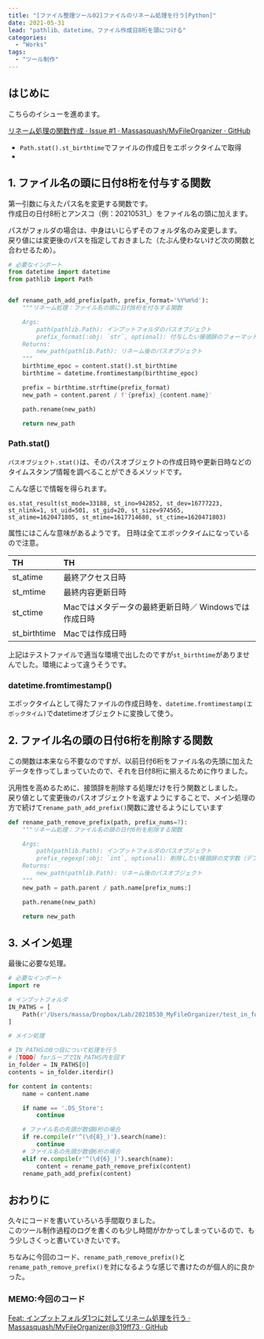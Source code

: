 ```yaml
---
title: "[ファイル整理ツール02]ファイルのリネーム処理を行う[Python]"
date: 2021-05-31
lead: "pathlib、datetime、ファイル作成日8桁を頭につける"
categories:
  - "Works"
tags:
  - "ツール制作"
---
```


## はじめに
こちらのイシューを進めます。

[リネーム処理の関数作成 · Issue #1 · Massasquash/MyFileOrganizer · GitHub](https://github.com/Massasquash/MyFileOrganizer/issues/1)


- `Path.stat().st_birthtime`でファイルの作成日をエポックタイムで取得
- 


## 1. ファイル名の頭に日付8桁を付与する関数
第一引数に与えたパス名を変更する関数です。  
作成日の日付8桁とアンスコ（例：20210531_）をファイル名の頭に加えます。  

パスがフォルダの場合は、中身はいじらずそのフォルダ名のみ変更します。  
戻り値には変更後のパスを指定しておきました（たぶん使わないけど次の関数と合わせるため）。  

```python
# 必要なインポート
from datetime import datetime
from pathlib import Path


def rename_path_add_prefix(path, prefix_format='%Y%m%d'):
    """リネーム処理：ファイル名の頭に日付8桁を付与する関数

    Args:
        path(pathlib.Path): インプットフォルダのパスオブジェクト
        prefix_format(:obj: `str`, optional): 付与したい接頭辞のフォーマット（datetime.strftime()の引数に渡す）
    Returns:
        new_path(pathlib.Path): リネーム後のパスオブジェクト
    """
    birthtime_epoc = content.stat().st_birthtime
    birthtime = datetime.fromtimestamp(birthtime_epoc)

    prefix = birthtime.strftime(prefix_format)
    new_path = content.parent / f'{prefix}_{content.name}'

    path.rename(new_path)

    return new_path
```

### Path.stat()
`パスオブジェクト.stat()`は、そのパスオブジェクトの作成日時や更新日時などのタイムスタンプ情報を調べることができるメソッドです。

こんな感じで情報を得られます。  

```
os.stat_result(st_mode=33188, st_ino=942852, st_dev=16777223, st_nlink=1, st_uid=501, st_gid=20, st_size=974565, st_atime=1620471805, st_mtime=1617714680, st_ctime=1620471803)
```

属性にはこんな意味があるようです。 
日時は全てエポックタイムになっているので注意。

| TH | TH |
| :--- | :--- |
| st_atime | 最終アクセス日時 |
| st_mtime | 最終内容更新日時 |
| st_ctime | Macではメタデータの最終更新日時／ Windowsでは作成日時 |
| st_birthtime | Macでは作成日時 |

上記はテストファイルで適当な環境で出したのですが`st_birthtime`がありませんでした。環境によって違うそうです。 

### datetime.fromtimestamp()
エポックタイムとして得たファイルの作成日時を、`datetime.fromtimestamp(エポックタイム)`でdatetimeオブジェクトに変換して使う。


## 2. ファイル名の頭の日付6桁を削除する関数
この関数は本来なら不要なのですが、以前日付6桁をファイル名の先頭に加えたデータを作ってしまっていたので、それを日付8桁に揃えるために作りました。

汎用性を高めるために、接頭辞を削除する処理だけを行う関数としました。  
戻り値として変更後のパスオブジェクトを返すようにすることで、メイン処理の方で続けて`rename_path_add_prefix()`関数に渡せるようにしています

```python
def rename_path_remove_prefix(path, prefix_nums=7):
    """リネーム処理：ファイル名の頭の日付6桁を削除する関数

    Args:
        path(pathlib.Path): インプットフォルダのパスオブジェクト
        prefix_regexp(:obj: `int`, optional): 削除したい接頭辞の文字数（デフォルトは7:日付6桁＋アンスコ）
    Returns:
        new_path(pathlib.Path): リネーム後のパスオブジェクト
    """
    new_path = path.parent / path.name[prefix_nums:]

    path.rename(new_path)

    return new_path
```


## 3. メイン処理
最後に必要な処理。

```python
# 必要なインポート
import re

# インプットフォルダ
IN_PATHS = [
    Path(r'/Users/massa/Dropbox/Lab/20210530_MyFileOrganizer/test_in_folder')    
]

# メイン処理

# IN_PATHSの0つ目について処理を行う
# [TODO] forループでIN_PATHS内を回す
in_folder = IN_PATHS[0]
contents = in_folder.iterdir()

for content in contents:
    name = content.name

    if name == '.DS_Store':
        continue

    # ファイル名の先頭が数値8桁の場合
    if re.compile(r'^(\d{8}_)').search(name):
        continue
    # ファイル名の先頭が数値6桁の場合
    elif re.compile(r'^(\d{6}_)').search(name):
        content = rename_path_remove_prefix(content)
    rename_path_add_prefix(content)
```

 

## おわりに
久々にコードを書いていろいろ手間取りました。  
このツール制作過程のログを書くのも少し時間がかかってしまっているので、もう少しさくっと書いていきたいです。  
  
ちなみに今回のコード、`rename_path_remove_prefix()`と`rename_path_remove_prefix()`を対になるような感じで書けたのが個人的に良かった。  


### MEMO:今回のコード
[Feat: インプットフォルダ1つに対してリネーム処理を行う · Massasquash/MyFileOrganizer@319ff73 · GitHub](https://github.com/Massasquash/MyFileOrganizer/commit/319ff7358dc6ff5dca42daefbc64e57a69833010)